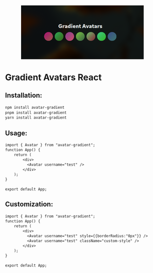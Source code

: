 <p align="center">
  <img src="https://github.com/Ho3einWave/avatar-gradient/blob/main/assets/preview.jpg?raw=true" width="400" alt="gradient avatars logo" />
</p>


# Gradient Avatars React


## Installation:
```bash
npm install avatar-gradient
pnpm install avatar-gradient
yarn install avatar-gradient
```

## Usage:
```tsx
import { Avatar } from "avatar-gradient";
function App() {
    return (
        <div>
          <Avatar username="test" />
        </div>
    );
}

export default App;

```

## Customization:
```tsx
import { Avatar } from "avatar-gradient";
function App() {
    return (
        <div>
          <Avatar username="test" style={{borderRadius:"0px"}} />
          <Avatar username="test" className="custom-style" />
        </div>
    );
}

export default App;

```